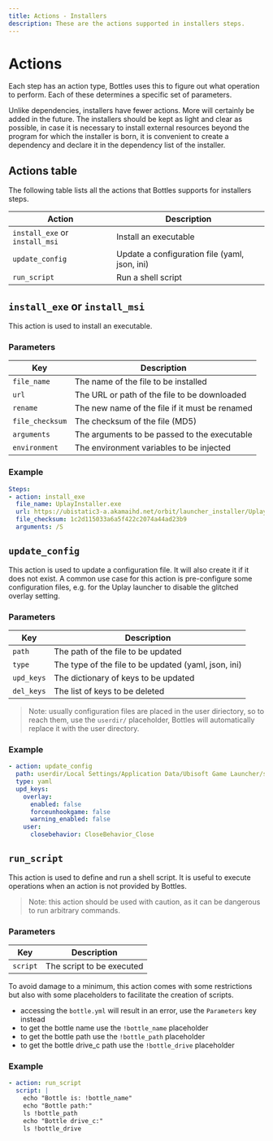 ```yaml
---
title: Actions - Installers
description: These are the actions supported in installers steps.
---
```


# Actions
Each step has an action type, Bottles uses this to figure out what operation to 
perform. Each of these determines a specific set of parameters.

Unlike dependencies, installers have fewer actions. More will certainly be 
added in the future. The installers should be kept as light and clear as 
possible, in case it is necessary to install external resources beyond the 
program for which the installer is born, it is convenient to create a 
dependency and declare it in the dependency list of the installer.

## Actions table
The following table lists all the actions that Bottles supports for
installers steps.

| Action | Description |
| ------ | ----------- |
| `install_exe` or `install_msi` | Install an executable |
| `update_config` | Update a configuration file (yaml, json, ini) |
| `run_script` | Run a shell script |

## `install_exe` or `install_msi`
This action is used to install an executable.

### Parameters

| Key | Description |
| --- | ----------- |
| `file_name` | The name of the file to be installed |
| `url` | The URL or path of the file to be downloaded |
| `rename` | The new name of the file if it must be renamed |
| `file_checksum` | The checksum of the file (MD5) |
| `arguments` | The arguments to be passed to the executable |
| `environment` | The environment variables to be injected |

### Example
```yaml
Steps:
- action: install_exe
  file_name: UplayInstaller.exe
  url: https://ubistatic3-a.akamaihd.net/orbit/launcher_installer/UplayInstaller.exe
  file_checksum: 1c2d115033a6a5f422c2074a44ad23b9
  arguments: /S
```

## `update_config`
This action is used to update a configuration file. It will also create it
if it does not exist. A common use case for this action is pre-configure
some configuration files, e.g. for the Uplay launcher to disable the glitched
overlay setting.

### Parameters

| Key | Description |
| --- | ----------- |
| `path` | The path of the file to be updated |
| `type` | The type of the file to be updated (yaml, json, ini) |
| `upd_keys` | The dictionary of keys to be updated |
| `del_keys` | The list of keys to be deleted |

> Note: usually configuration files are placed in the user diriectory, so
> to reach them, use the `userdir/` placeholder, Bottles will automatically
> replace it with the user directory.

### Example
```yaml
- action: update_config
  path: userdir/Local Settings/Application Data/Ubisoft Game Launcher/settings.yml
  type: yaml
  upd_keys: 
    overlay:
      enabled: false
      forceunhookgame: false
      warning_enabled: false
    user:
      closebehavior: CloseBehavior_Close
```

## `run_script`
This action is used to define and run a shell script. It is useful to
execute operations when an action is not provided by Bottles.

> Note: this action should be used with caution, as it can be dangerous
> to run arbitrary commands.

### Parameters

| Key | Description |
| --- | ----------- |
| `script` | The script to be executed |

To avoid damage to a minimum, this action comes with some restrictions but 
also with some placeholders to facilitate the creation of scripts.

- accessing the `bottle.yml` will result in an error, use the `Parameters`
  key instead
- to get the bottle name use the `!bottle_name` placeholder
- to get the bottle path use the `!bottle_path` placeholder
- to get the bottle drive_c path use the `!bottle_drive` placeholder

### Example
```yaml
- action: run_script
  script: |
    echo "Bottle is: !bottle_name"
    echo "Bottle path:"
    ls !bottle_path
    echo "Bottle drive_c:"
    ls !bottle_drive
```

